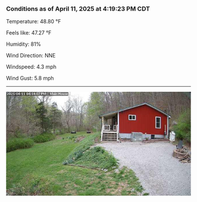 ### Conditions as of April 11, 2025 at 4:19:23 PM CDT 

Temperature: 48.80 &deg;F

Feels like: 47.27 &deg;F

Humidity: 81%

Wind Direction: NNE

Windspeed: 4.3 mph

Wind Gust: 5.8 mph

---

<img src="./images/latest.jpeg"/>

